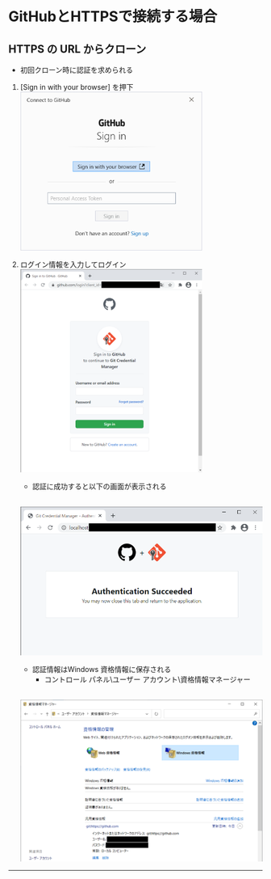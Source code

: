 # GitHubとHTTPSで接続する場合
## HTTPS の URL からクローン
- 初回クローン時に認証を求められる
1. [Sign in with your browser] を押下
    <br /><img src="./img/01_authentication/01.png" width="360px">
1. ログイン情報を入力してログイン
    <br /><img src="./img/01_authentication/02.png" width="360px">
    - 認証に成功すると以下の画面が表示される

    <br /><img src="./img/01_authentication/03.png" width="480px">
    - 認証情報はWindows 資格情報に保存される
      - コントロール パネル\ユーザー アカウント\資格情報マネージャー

    <br /><img src="./img/01_authentication/04.png" width="480px">

***
